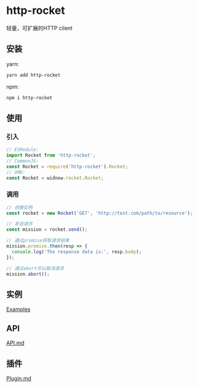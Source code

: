 # http-rocket

轻量，可扩展的HTTP cilent

## 安装

yarn:

```bash
yarn add http-rocket
```

npm:

```bash
npm i http-rocket
```

## 使用

### 引入

```js
// ESModule:
import Rocket from 'http-rocket';
// CommonJS:
const Rocket = require('http-rocket').Rocket;
// UMD:
const Rocket = widnow.rocket.Rocket;
```

### 调用
```js
// 创建实例
const rocket = new Rocket('GET', 'http://test.com/path/to/resource');

// 发送请求
const mission = rocket.send();

// 通过promise获取请求结果
mission.promise.then(resp => {
  console.log('The response data is:', resp.body);
});

// 通过abort可以取消请求
mission.abort();
```

## 实例

[Examples](./example)

## API
[API.md](./API.md)

## 插件
[Plugin.md](./PLUGIN.md)

